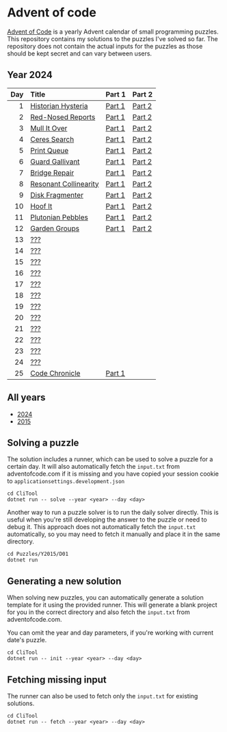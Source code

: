 ﻿# Advent of code

[Advent of Code](https://adventofcode.com) is a yearly Advent calendar of small programming puzzles.
This repository contains my solutions to the puzzles I've solved so far. The repository does not contain the actual inputs for the puzzles as those should be kept secret and can vary between users.

## Year 2024

| Day | Title | Part 1 | Part 2 |
| --: | :---- | :----- | :----- |
| 1 | [Historian Hysteria](https://adventofcode.com/2024/day/1) | [Part 1](Puzzles/Y2024/D01/PartA.cs) | [Part 2](Puzzles/Y2024/D01/PartB.cs) |
| 2 | [Red-Nosed Reports](https://adventofcode.com/2024/day/2) | [Part 1](Puzzles/Y2024/D02/PartA.cs) | [Part 2](Puzzles/Y2024/D02/PartB.cs) |
| 3 | [Mull It Over](https://adventofcode.com/2024/day/3) | [Part 1](Puzzles/Y2024/D03/PartA.cs) | [Part 2](Puzzles/Y2024/D03/PartB.cs) |
| 4 | [Ceres Search](https://adventofcode.com/2024/day/4) | [Part 1](Puzzles/Y2024/D04/PartA.cs) | [Part 2](Puzzles/Y2024/D04/PartB.cs) |
| 5 | [Print Queue](https://adventofcode.com/2024/day/5) | [Part 1](Puzzles/Y2024/D05/PartA.cs) | [Part 2](Puzzles/Y2024/D05/PartB.cs) |
| 6 | [Guard Gallivant](https://adventofcode.com/2024/day/6) | [Part 1](Puzzles/Y2024/D06/PartA.cs) | [Part 2](Puzzles/Y2024/D06/PartB.cs) |
| 7 | [Bridge Repair](https://adventofcode.com/2024/day/7) | [Part 1](Puzzles/Y2024/D07/PartA.cs) | [Part 2](Puzzles/Y2024/D07/PartB.cs) |
| 8 | [Resonant Collinearity](https://adventofcode.com/2024/day/8) | [Part 1](Puzzles/Y2024/D08/PartA.cs) | [Part 2](Puzzles/Y2024/D08/PartB.cs) |
| 9 | [Disk Fragmenter](https://adventofcode.com/2024/day/9) | [Part 1](Puzzles/Y2024/D09/PartA.cs) | [Part 2](Puzzles/Y2024/D09/PartB.cs) |
| 10 | [Hoof It](https://adventofcode.com/2024/day/10) | [Part 1](Puzzles/Y2024/D10/PartA.cs) | [Part 2](Puzzles/Y2024/D10/PartB.cs) |
| 11 | [Plutonian Pebbles](https://adventofcode.com/2024/day/11) | [Part 1](Puzzles/Y2024/D11/PartA.cs) | [Part 2](Puzzles/Y2024/D11/PartB.cs) |
| 12 | [Garden Groups](https://adventofcode.com/2024/day/12) | [Part 1](Puzzles/Y2024/D12/PartA.cs) | [Part 2](Puzzles/Y2024/D12/PartB.cs) |
| 13 | [???](https://adventofcode.com/2024/day/13) |  |  |
| 14 | [???](https://adventofcode.com/2024/day/14) |  |  |
| 15 | [???](https://adventofcode.com/2024/day/15) |  |  |
| 16 | [???](https://adventofcode.com/2024/day/16) |  |  |
| 17 | [???](https://adventofcode.com/2024/day/17) |  |  |
| 18 | [???](https://adventofcode.com/2024/day/18) |  |  |
| 19 | [???](https://adventofcode.com/2024/day/19) |  |  |
| 20 | [???](https://adventofcode.com/2024/day/20) |  |  |
| 21 | [???](https://adventofcode.com/2024/day/21) |  |  |
| 22 | [???](https://adventofcode.com/2024/day/22) |  |  |
| 23 | [???](https://adventofcode.com/2024/day/23) |  |  |
| 24 | [???](https://adventofcode.com/2024/day/24) |  |  |
| 25 | [Code Chronicle](https://adventofcode.com/2024/day/25) | [Part 1](Puzzles/Y2024/D25/PartA.cs) |  |

## All years

- [2024](Puzzles/Y2024/README.md)
- [2015](Puzzles/Y2015/README.md)

## Solving a puzzle

The solution includes a runner, which can be used to solve a puzzle for a certain day.
It will also automatically fetch the `input.txt` from adventofcode.com if it is missing and you have copied your session cookie to `applicationsettings.development.json`

```
cd CliTool
dotnet run -- solve --year <year> --day <day>
```

Another way to run a puzzle solver is to run the daily solver directly.
This is useful when you're still developing the answer to the puzzle or need to debug it.
This approach does not automatically fetch the `input.txt` automatically, so you may need
to fetch it manually and place it in the same directory.

```
cd Puzzles/Y2015/D01
dotnet run
```

## Generating a new solution

When solving new puzzles, you can automatically generate a solution template for it using the
provided runner. This will generate a blank project for you in the correct directory and also
fetch the `input.txt` from adventofcode.com.

You can omit the year and day parameters, if you're working with current date's puzzle.

```
cd CliTool
dotnet run -- init --year <year> --day <day>
```

## Fetching missing input

The runner can also be used to fetch only the `input.txt` for existing solutions.

```
cd CliTool
dotnet run -- fetch --year <year> --day <day>
```
